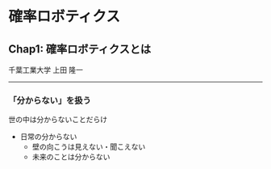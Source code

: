 # 確率ロボティクス

## Chap1: 確率ロボティクスとは

千葉工業大学 上田 隆一

---

### 「分からない」を扱う

世の中は分からないことだらけ

* 日常の分からない
    * 壁の向こうは見えない・聞こえない
    * 未来のことは分からない
